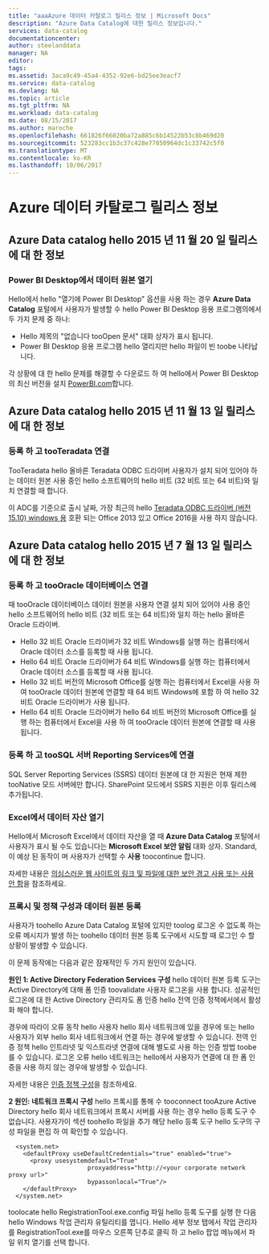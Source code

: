```yaml
---
title: "aaaAzure 데이터 카탈로그 릴리스 정보 | Microsoft Docs"
description: "Azure Data Catalog에 대한 릴리스 정보입니다."
services: data-catalog
documentationcenter: 
author: steelanddata
manager: NA
editor: 
tags: 
ms.assetid: 3aca9c49-45a4-4352-92e6-bd25ee3eacf7
ms.service: data-catalog
ms.devlang: NA
ms.topic: article
ms.tgt_pltfrm: NA
ms.workload: data-catalog
ms.date: 08/15/2017
ms.author: maroche
ms.openlocfilehash: 661826f66020ba72a885c6b14522b53c8b469d20
ms.sourcegitcommit: 523283cc1b3c37c428e77850964dc1c33742c5f0
ms.translationtype: MT
ms.contentlocale: ko-KR
ms.lasthandoff: 10/06/2017
---
```

# <a name="azure-data-catalog-release-notes"></a>Azure 데이터 카탈로그 릴리스 정보
## <a name="notes-for-hello-november-20-2015-release-of-azure-data-catalog"></a>Azure Data catalog hello 2015 년 11 월 20 일 릴리스에 대 한 정보
### <a name="opening-data-sources-in-power-bi-desktop"></a>Power BI Desktop에서 데이터 원본 열기
Hello에서 hello "열기에 Power BI Desktop" 옵션을 사용 하는 경우 **Azure Data Catalog** 포털에서 사용자가 발생할 수 hello Power BI Desktop 응용 프로그램의에서 두 가지 문제 중 하나:

* Hello 제목의 "없습니다 tooOpen 문서" 대화 상자가 표시 됩니다.
* Power BI Desktop 응용 프로그램 hello 열리지만 hello 파일이 빈 toobe 나타납니다.

각 상황에 대 한 hello 문제를 해결할 수 다운로드 하 여 hello에서 Power BI Desktop의 최신 버전을 설치 [PowerBI.com](https://powerbi.com)합니다.

## <a name="notes-for-hello-november-13-2015-release-of-azure-data-catalog"></a>Azure Data catalog hello 2015 년 11 월 13 일 릴리스에 대 한 정보
### <a name="registering-and-connecting-tooteradata"></a>등록 하 고 tooTeradata 연결
TooTeradata hello 올바른 Teradata ODBC 드라이버 사용자가 설치 되어 있어야 하는 데이터 원본 사용 중인 hello 소프트웨어의 hello 비트 (32 비트 또는 64 비트)와 일치 연결할 때 합니다.

이 ADC를 기준으로 출시 날짜, 가장 최근의 hello [Teradata ODBC 드라이버 (버전 15.10) windows 용](http://downloads.teradata.com/download/connectivity/odbc-driver/windows) 호환 되는 Office 2013 있고 Office 2016을 사용 하지 않습니다.

## <a name="notes-for-hello-july-13-2015-release-of-azure-data-catalog"></a>Azure Data catalog hello 2015 년 7 월 13 일 릴리스에 대 한 정보
### <a name="registering-and-connecting-toooracle-database"></a>등록 하 고 tooOracle 데이터베이스 연결
때 tooOracle 데이터베이스 데이터 원본을 사용자 연결 설치 되어 있어야 사용 중인 hello 소프트웨어의 hello 비트 (32 비트 또는 64 비트)와 일치 하는 hello 올바른 Oracle 드라이버.

* Hello 32 비트 Oracle 드라이버가 32 비트 Windows를 실행 하는 컴퓨터에서 Oracle 데이터 소스를 등록할 때 사용 됩니다.
* Hello 64 비트 Oracle 드라이버가 64 비트 Windows를 실행 하는 컴퓨터에서 Oracle 데이터 소스를 등록할 때 사용 됩니다.
* Hello 32 비트 버전의 Microsoft Office를 실행 하는 컴퓨터에서 Excel을 사용 하 여 tooOracle 데이터 원본에 연결할 때 64 비트 Windows에 포함 하 여 hello 32 비트 Oracle 드라이버가 사용 됩니다.
* Hello 64 비트 Oracle 드라이버가 hello 64 비트 버전의 Microsoft Office를 실행 하는 컴퓨터에서 Excel을 사용 하 여 tooOracle 데이터 원본에 연결할 때 사용 됩니다.

### <a name="registering-and-connecting-toosql-server-reporting-services"></a>등록 하 고 tooSQL 서버 Reporting Services에 연결
SQL Server Reporting Services (SSRS) 데이터 원본에 대 한 지원은 현재 제한 tooNative 모드 서버에만 합니다. SharePoint 모드에서 SSRS 지원은 이후 릴리스에 추가됩니다.

### <a name="opening-data-assets-in-excel"></a>Excel에서 데이터 자산 열기
Hello에서 Microsoft Excel에서 데이터 자산을 열 때 **Azure Data Catalog** 포털에서 사용자가 표시 될 수도 있습니다는 **Microsoft Excel 보안 알림** 대화 상자. Standard,이 예상 된 동작이 며 사용자가 선택할 수 **사용** toocontinue 합니다.

자세한 내용은 [의심스러운 웹 사이트의 링크 및 파일에 대한 보안 경고 사용 또는 사용 안 함](https://support.office.com/article/Enable-or-disable-security-alerts-about-links-and-files-from-suspicious-websites-A1AC6AE9-5C4A-4EB3-B3F8-143336039BBE)을 참조하세요.

### <a name="proxy-and-policy-configuration-and-data-source-registration"></a>프록시 및 정책 구성과 데이터 원본 등록
사용자가 toohello Azure Data Catalog 포털에 있지만 toolog 로그온 수 없도록 하는 오류 메시지가 발생 하는 toohello 데이터 원본 등록 도구에서 시도할 때 로그인 수 할 상황이 발생할 수 있습니다.

이 문제 동작에는 다음과 같은 잠재적인 두 가지 원인이 있습니다.

**원인 1: Active Directory Federation Services 구성** hello 데이터 원본 등록 도구는 Active Directory에 대해 폼 인증 toovalidate 사용자 로그온을 사용 합니다. 성공적인 로그온에 대 한 Active Directory 관리자도 폼 인증 hello 전역 인증 정책에서에서 활성화 해야 합니다.

경우에 따라이 오류 동작 hello 사용자 hello 회사 네트워크에 있을 경우에 또는 hello 사용자가 외부 hello 회사 네트워크에서 연결 하는 경우에 발생할 수 있습니다. 전역 인증 정책 hello 인트라넷 및 익스트라넷 연결에 대해 별도로 사용 하는 인증 방법 toobe를 수 있습니다. 로그온 오류 hello 네트워크는 hello에서 사용자가 연결에 대 한 폼 인증을 사용 하지 않는 경우에 발생할 수 있습니다.

자세한 내용은 [인증 정책 구성](https://technet.microsoft.com/library/dn486781.aspx)을 참조하세요.

**2 원인: 네트워크 프록시 구성** hello 프록시를 통해 수 tooconnect tooAzure Active Directory hello 회사 네트워크에서 프록시 서버를 사용 하는 경우 hello 등록 도구 수 없습니다. 사용자가이 섹션 toohello 파일을 추가 해당 hello 등록 도구 hello 도구의 구성 파일을 편집 하 여 확인할 수 있습니다.

      <system.net>
        <defaultProxy useDefaultCredentials="true" enabled="true">
          <proxy usesystemdefault="True"
                          proxyaddress="http://<your corporate network proxy url>"
                          bypassonlocal="True"/>
        </defaultProxy>
      </system.net>


toolocate hello RegistrationTool.exe.config 파일 hello 등록 도구를 실행 한 다음 hello Windows 작업 관리자 유틸리티를 엽니다. Hello 세부 정보 탭에서 작업 관리자를 RegistrationTool.exe를 마우스 오른쪽 단추로 클릭 하 고 hello 팝업 메뉴에서 파일 위치 열기를 선택 합니다.

